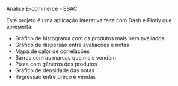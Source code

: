 Análise E-commerce - EBAC

Este projeto é uma aplicação interativa feita com Dash e Plotly que apresenta:

- Gráfico de histograma com os produtos mais bem avaliados
- Gráfico de dispersão entre avaliações e notas
- Mapa de calor de correlações
- Barras com as marcas que mais vendem
- Pizza com gêneros dos produtos
- Gráfico de densidade das notas
- Regressão entre preço e vendas
